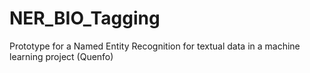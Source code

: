 # NER_BIO_Tagging
Prototype for a Named Entity Recognition for textual data in a machine learning project (Quenfo)
